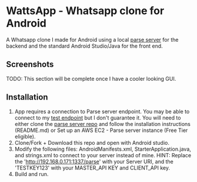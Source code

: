 # WattsApp - Whatsapp clone for Android
A Whatsapp clone I made for Android using a local [parse server](http://parseplatform.org/) for the backend and the standard Android Studio/Java for the front end.

## Screenshots
TODO: This section will be complete once I have a cooler looking GUI.

## Installation
1) App requires a connection to Parse server endpoint. You may be able to connect to my [test endpoint](http://gurnani.ca:1337/parse/test) but I don't guarantee it. You will need to either clone the [parse server repo](https://github.com/parse-community/parse-server) and follow the installation instructions (README.md) or Set up an AWS EC2 - Parse server instance (Free Tier eligible).
2) Clone/Fork + Download this repo and open with Android studio. 
3) Modify the following files: AndroidManifests.xml, StarterApplication.java, and strings.xml to connect to your server instead of mine. HINT: Replace the 'http://192.168.0.171:1337/parse' with your Server URI, and the 'TESTKEY123' with your MASTER_API KEY and CLIENT_API key.
4) Build and run.
